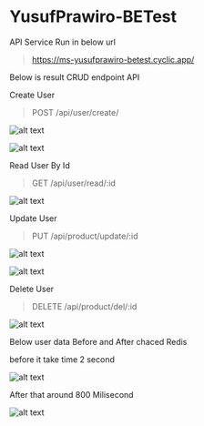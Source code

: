 # YusufPrawiro-BETest

API Service Run in below url

> https://ms-yusufprawiro-betest.cyclic.app/

Below is result CRUD endpoint API

Create User

> POST /api/user/create/

![alt text](https://github.com/yprawirocode/yusufprawiro-betest/blob/master/pic/Create_User_Success.png?raw=true)

![alt text](https://github.com/yprawirocode/yusufprawiro-betest/blob/master/pic/Create_User_Without_Auth.png?raw=true)

Read User By Id

> GET /api/user/read/:id

![alt text](https://github.com/yprawirocode/yusufprawiro-betest/blob/master/pic/Read_User_By_Id_Success.png?raw=true)

Update User

> PUT /api/product/update/:id

![alt text](https://github.com/yprawirocode/yusufprawiro-betest/blob/master/pic/Update_User_Invalid_JWT_Token.png?raw=true)

![alt text](https://github.com/yprawirocode/yusufprawiro-betest/blob/master/pic/Update_User_Success.png?raw=true)

Delete User

> DELETE /api/product/del/:id

![alt text](https://github.com/yprawirocode/yusufprawiro-betest/blob/master/pic/Delete_User_Success.png?raw=true)

Below user data Before and After chaced Redis

before it take time 2 second

![alt text](https://github.com/yprawirocode/yusufprawiro-betest/blob/develop/pic/Before_Chached.png?raw=true)

After that around 800 Milisecond

![alt text](https://github.com/yprawirocode/yusufprawiro-betest/blob/develop/pic/After_chaced.png?raw=true)
